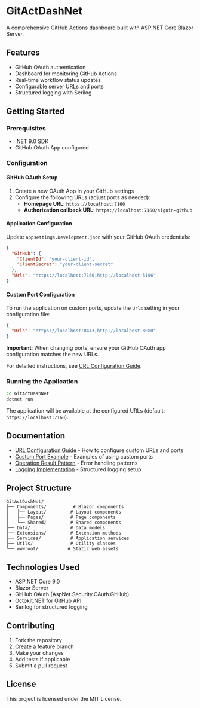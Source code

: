# GitActDashNet

A comprehensive GitHub Actions dashboard built with ASP.NET Core Blazor Server.

## Features

- GitHub OAuth authentication
- Dashboard for monitoring GitHub Actions
- Real-time workflow status updates
- Configurable server URLs and ports
- Structured logging with Serilog

## Getting Started

### Prerequisites

- .NET 9.0 SDK
- GitHub OAuth App configured

### Configuration

#### GitHub OAuth Setup

1. Create a new OAuth App in your GitHub settings
2. Configure the following URLs (adjust ports as needed):
   - **Homepage URL**: `https://localhost:7160`
   - **Authorization callback URL**: `https://localhost:7160/signin-github`

#### Application Configuration

Update `appsettings.Development.json` with your GitHub OAuth credentials:

```json
{
  "GitHub": {
    "ClientId": "your-client-id",
    "ClientSecret": "your-client-secret"
  },
  "Urls": "https://localhost:7160;http://localhost:5106"
}
```

#### Custom Port Configuration

To run the application on custom ports, update the `Urls` setting in your configuration file:

```json
{
  "Urls": "https://localhost:8443;http://localhost:8080"
}
```

**Important**: When changing ports, ensure your GitHub OAuth app configuration matches the new URLs.

For detailed instructions, see [URL Configuration Guide](docs/URL-Configuration.md).

### Running the Application

```bash
cd GitActDashNet
dotnet run
```

The application will be available at the configured URLs (default: `https://localhost:7160`).

## Documentation

- [URL Configuration Guide](docs/URL-Configuration.md) - How to configure custom URLs and ports
- [Custom Port Example](docs/Custom-Port-Example.md) - Examples of using custom ports
- [Operation Result Pattern](docs/OPERATION_RESULT_PATTERN.md) - Error handling patterns
- [Logging Implementation](docs/Logging-Implementation.md) - Structured logging setup

## Project Structure

```
GitActDashNet/
├── Components/          # Blazor components
│   ├── Layout/         # Layout components
│   ├── Pages/          # Page components
│   └── Shared/         # Shared components
├── Data/               # Data models
├── Extensions/         # Extension methods
├── Services/           # Application services
├── Utils/              # Utility classes
└── wwwroot/           # Static web assets
```

## Technologies Used

- ASP.NET Core 9.0
- Blazor Server
- GitHub OAuth (AspNet.Security.OAuth.GitHub)
- Octokit.NET for GitHub API
- Serilog for structured logging

## Contributing

1. Fork the repository
2. Create a feature branch
3. Make your changes
4. Add tests if applicable
5. Submit a pull request

## License

This project is licensed under the MIT License.